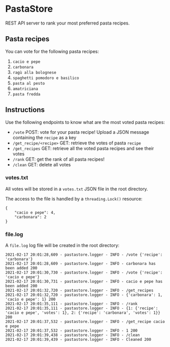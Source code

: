 # PastaStore
REST API server to rank your most preferred pasta recipes.

## Pasta recipes
You can vote for the following pasta recipes:
1. `cacio e pepe`
2. `carbonara`
3. `ragù alla bolognese`
4. `spaghetti pomodoro e basilico`
5. `pasta al pesto`
6. `amatriciana`
7. `pasta fredda`

## Instructions
Use the following endpoints to know what are the most voted pasta recipes:
- `/vote` POST: vote for your pasta recipe! Upload a JSON message containing the `recipe` as a key
- `/get_recipe/<recipe>` GET: retrieve the votes of pasta `recipe`
- `/get_recipes` GET: retrieve all the voted pasta recipes and see their votes
- `/rank` GET: get the rank of all pasta recipes!
- `/clean` GET: delete all votes

### votes.txt
All votes will be stored in a `votes.txt` JSON file in the root directory.

The access to the file is handled by a `threading.Lock()` resource:
```
{
    "cacio e pepe": 4,
    "carbonara": 2
}
```

### file.log
A `file.log` log file will be created in the root directory:
```
2021-02-17 20:01:28,609 - pastastore.logger - INFO - /vote {'recipe': 'carbonara'}
2021-02-17 20:01:28,609 - pastastore.logger - INFO - carbonara has been added 200
2021-02-17 20:01:30,730 - pastastore.logger - INFO - /vote {'recipe': 'cacio e pepe'}
2021-02-17 20:01:30,731 - pastastore.logger - INFO - cacio e pepe has been added 200
2021-02-17 20:01:32,720 - pastastore.logger - INFO - /get_recipes
2021-02-17 20:01:32,720 - pastastore.logger - INFO - {'carbonara': 1, 'cacio e pepe': 1} 200
2021-02-17 20:01:35,111 - pastastore.logger - INFO - /rank
2021-02-17 20:01:35,111 - pastastore.logger - INFO - {1: {'recipe': 'cacio e pepe', 'votes': 1}, 2: {'recipe': 'carbonara', 'votes': 1}} 200
2021-02-17 20:01:37,532 - pastastore.logger - INFO - /get_recipe cacio e pepe
2021-02-17 20:01:37,532 - pastastore.logger - INFO - 1 200
2021-02-17 20:01:39,438 - pastastore.logger - INFO - /clean
2021-02-17 20:01:39,439 - pastastore.logger - INFO - Cleaned 200
```

